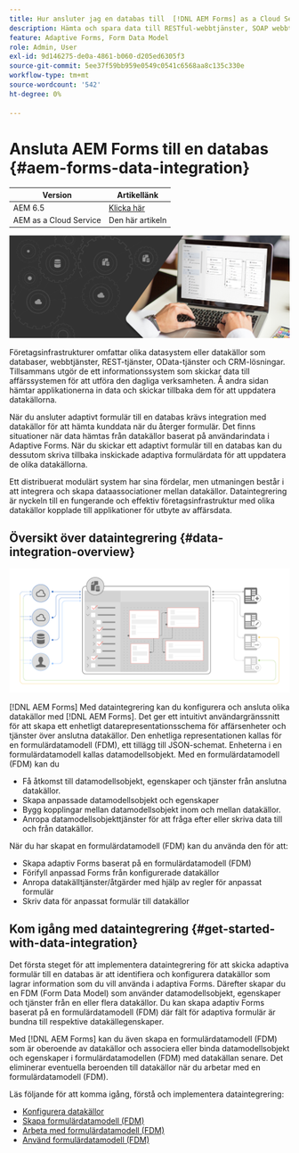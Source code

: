 ```yaml
---
title: Hur ansluter jag en databas till  [!DNL AEM Forms] as a Cloud Service?
description: Hämta och spara data till RESTful-webbtjänster, SOAP webbtjänster och OData-tjänster från ett adaptivt formulär eller ett AEM arbetsflöde.
feature: Adaptive Forms, Form Data Model
role: Admin, User
exl-id: 9d146275-de0a-4861-b060-d205ed6305f3
source-git-commit: 5ee37f59bb959e0549c0541c6568aa8c135c330e
workflow-type: tm+mt
source-wordcount: '542'
ht-degree: 0%

---
```


# Ansluta AEM Forms till en databas {#aem-forms-data-integration}

| Version | Artikellänk |
| -------- | ---------------------------- |
| AEM 6.5 | [Klicka här](https://experienceleague.adobe.com/docs/experience-manager-65/forms/form-data-model/data-integration.html) |
| AEM as a Cloud Service | Den här artikeln |



![Dataintegrering](do-not-localize/data-integeration.png)

Företagsinfrastrukturer omfattar olika datasystem eller datakällor som databaser, webbtjänster, REST-tjänster, OData-tjänster och CRM-lösningar. Tillsammans utgör de ett informationssystem som skickar data till affärssystemen för att utföra den dagliga verksamheten. Å andra sidan hämtar applikationerna in data och skickar tillbaka dem för att uppdatera datakällorna.

När du ansluter adaptivt formulär till en databas krävs integration med datakällor för att hämta kunddata när du återger formulär. Det finns situationer när data hämtas från datakällor baserat på användarindata i Adaptive Forms. När du skickar ett adaptivt formulär till en databas kan du dessutom skriva tillbaka inskickade adaptiva formulärdata för att uppdatera de olika datakällorna.

Ett distribuerat modulärt system har sina fördelar, men utmaningen består i att integrera och skapa dataassociationer mellan datakällor. Dataintegrering är nyckeln till en fungerande och effektiv företagsinfrastruktur med olika datakällor kopplade till applikationer för utbyte av affärsdata.

## Översikt över dataintegrering {#data-integration-overview}

![aem-forms-data-integration](assets/aem-forms-data-integeration.png)

[!DNL AEM Forms] Med dataintegrering kan du konfigurera och ansluta olika datakällor med [!DNL AEM Forms]. Det ger ett intuitivt användargränssnitt för att skapa ett enhetligt datarepresentationsschema för affärsenheter och tjänster över anslutna datakällor. Den enhetliga representationen kallas för en formulärdatamodell (FDM), ett tillägg till JSON-schemat. Enheterna i en formulärdatamodell kallas datamodellsobjekt. Med en formulärdatamodell (FDM) kan du

* Få åtkomst till datamodellsobjekt, egenskaper och tjänster från anslutna datakällor.
* Skapa anpassade datamodellsobjekt och egenskaper
* Bygg kopplingar mellan datamodellsobjekt inom och mellan datakällor.
* Anropa datamodellsobjekttjänster för att fråga efter eller skriva data till och från datakällor.

När du har skapat en formulärdatamodell (FDM) kan du använda den för att:

* Skapa adaptiv Forms baserat på en formulärdatamodell (FDM)
* Förifyll anpassad Forms från konfigurerade datakällor
* Anropa datakälltjänster/åtgärder med hjälp av regler för anpassat formulär
* Skriv data för anpassat formulär till datakällor

## Kom igång med dataintegrering {#get-started-with-data-integration}

Det första steget för att implementera dataintegrering för att skicka adaptiva formulär till en databas är att identifiera och konfigurera datakällor som lagrar information som du vill använda i adaptiva Forms. Därefter skapar du en FDM (Form Data Model) som använder datamodellsobjekt, egenskaper och tjänster från en eller flera datakällor. Du kan skapa adaptiv Forms baserat på en formulärdatamodell (FDM) där fält för adaptiva formulär är bundna till respektive datakällegenskaper.

Med [!DNL AEM Forms] kan du även skapa en formulärdatamodell (FDM) som är oberoende av datakällor och associera eller binda datamodellsobjekt och egenskaper i formulärdatamodellen (FDM) med datakällan senare. Det eliminerar eventuella beroenden till datakällor när du arbetar med en formulärdatamodell (FDM).

Läs följande för att komma igång, förstå och implementera dataintegrering:

* [Konfigurera datakällor](configure-data-sources.md)
* [Skapa formulärdatamodell (FDM)](create-form-data-models.md)
* [Arbeta med formulärdatamodell (FDM)](work-with-form-data-model.md)
* [Använd formulärdatamodell (FDM)](using-form-data-model.md)

<!--

>[!NOTE]
>
>[!UICONTROL Experience Manager Forms] does not support relational database.

-->